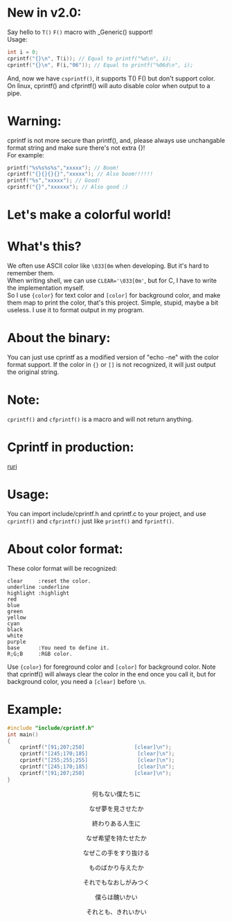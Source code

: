 # New in v2.0:
Say hello to `T()` `F()` macro with _Generic() support!      
Usage:
```C
int i = 0;
cprintf("{}\n", T(i)); // Equal to printf("%d\n", i);
cprintf("{}\n", F(i,"06")); // Equal to printf("%06d\n", i);
```
And, now we have `csprintf()`, it supports T() F() but don't support color.      
On linux, cprintf() and cfprintf() will auto disable color when output to a pipe.            
# Warning:
cprintf is not more secure than printf(), and, please always use unchangable format string and make sure there's not extra {}!      
For example:
```C
printf("%s%s%s%s","xxxxx"); // Boom!
cprintf("{}{}{}{}","xxxxx"); // Also boom!!!!!!
printf("%s","xxxxx"); // Good!
cprintf("{}","xxxxxx"); // Also good :)
```
# Let's make a colorful world!
# What's this?
We often use ASCII color like `\033[0m` when developing. But it's hard to remember them.          
When writing shell, we can use `CLEAR='\033[0m'`, but for C, I have to write the implementation myself.       
So I use `{color}` for text color and `[color]` for background color, and make them map to print the color, that's this project. Simple, stupid, maybe a bit useless.
I use it to format output in my program.        
# About the binary:
You can just use cprintf as a modified version of "echo -ne" with the color format support. If the color in `{}` or `[]` is not recognized, it will just output the original string.        
# Note:
`cprintf()` and `cfprintf()` is a macro and will not return anything.       
# Cprintf in production:
[ruri](https://github.com/Moe-hacker/ruri)      
# Usage:
You can import include/cprintf.h and cprintf.c to your project, and use `cprintf()` and `cfprintf()` just like `printf()` and `fprintf()`.      
# About color format:
These color format will be recognized:      
```
clear     :reset the color.
underline :underline
highlight :highlight
red
blue
green
yellow
cyan
black
white
purple
base      :You need to define it.
R;G;B     :RGB color.
```
Use `{color}` for foreground color and `[color]` for background color.
Note that cprintf() will always clear the color in the end once you call it, but for background color, you need a `[clear]` before `\n`.      
# Example:
```C
#include "include/cprintf.h"
int main()
{
	cprintf("[91;207;250]                [clear]\n");
	cprintf("[245;170;185]                [clear]\n");
	cprintf("[255;255;255]                [clear]\n");
	cprintf("[245;170;185]                [clear]\n");
	cprintf("[91;207;250]                [clear]\n");
}
```
<p align="center">何もない僕たちに</p>
<p align="center">なぜ夢を見させたか</p>
<p align="center">終わりある人生に</p>
<p align="center">なぜ希望を持たせたか</p>
<p align="center">なぜこの手をすり抜ける</p>
<p align="center">ものばかり与えたか</p>
<p align="center">それでもなおしがみつく</p>
<p align="center">僕らは醜いかい</p>
<p align="center">それとも、きれいかい</p>